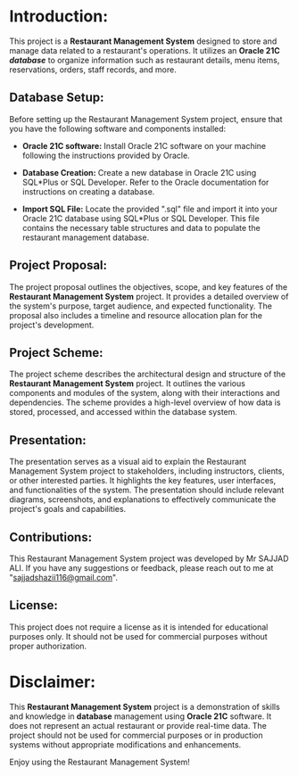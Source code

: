 # Introduction:
This project is a **Restaurant Management System** designed to store and manage data related to a restaurant's operations. It utilizes an **Oracle 21C** ***database*** to organize information such as restaurant details, menu items, reservations, orders, staff records, and more.

## Database Setup:
Before setting up the Restaurant Management System project, ensure that you have the following software and components installed:

- **Oracle 21C software:** Install Oracle 21C software on your machine following the instructions provided by Oracle.

- **Database Creation:** Create a new database in Oracle 21C using SQL*Plus or SQL Developer. Refer to the Oracle documentation for instructions on creating a database.

- **Import SQL File:** Locate the provided ".sql" file and import it into your Oracle 21C database using SQL*Plus or SQL Developer. This file contains the necessary table structures and data to populate the restaurant management database.

## Project Proposal:
The project proposal outlines the objectives, scope, and key features of the **Restaurant Management System** project. It provides a detailed overview of the system's purpose, target audience, and expected functionality. The proposal also includes a timeline and resource allocation plan for the project's development.

## Project Scheme:
The project scheme describes the architectural design and structure of the **Restaurant Management System** project. It outlines the various components and modules of the system, along with their interactions and dependencies. The scheme provides a high-level overview of how data is stored, processed, and accessed within the database system.

## Presentation:
The presentation serves as a visual aid to explain the Restaurant Management System project to stakeholders, including instructors, clients, or other interested parties. It highlights the key features, user interfaces, and functionalities of the system. The presentation should include relevant diagrams, screenshots, and explanations to effectively communicate the project's goals and capabilities.

## Contributions:
This Restaurant Management System project was developed by Mr SAJJAD ALI. If you have any suggestions or feedback, please reach out to me at "sajjadshazii116@gmail.com".

## License:
This project does not require a license as it is intended for educational purposes only. It should not be used for commercial purposes without proper authorization.

# Disclaimer:
This **Restaurant Management System** project is a demonstration of skills and knowledge in **database** management using **Oracle 21C** software. It does not represent an actual restaurant or provide real-time data. The project should not be used for commercial purposes or in production systems without appropriate modifications and enhancements.

Enjoy using the Restaurant Management System!
